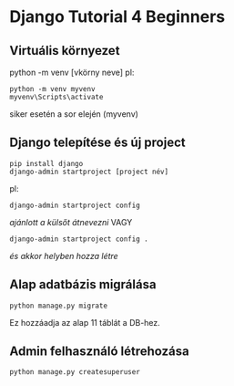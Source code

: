 # Django Tutorial 4 Beginners

## Virtuális környezet
python -m venv [vkörny neve]
pl:
```console
python -m venv myvenv
myvenv\Scripts\activate
```
siker esetén a sor elején (myvenv)

## Django telepítése és új project
```console
pip install django
django-admin startproject [project név]
```
pl:
```console
django-admin startproject config
```
*ajánlott a külsőt átnevezni*
VAGY
```console
django-admin startproject config .
```
*és akkor helyben hozza létre*

## Alap adatbázis migrálása
```console
python manage.py migrate
```
Ez hozzáadja az alap 11 táblát a DB-hez.

## Admin felhasználó létrehozása
```console
python manage.py createsuperuser
```